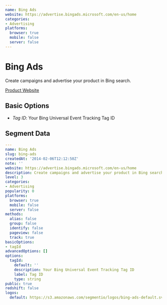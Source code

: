 ```yaml
---
name: Bing Ads
website: https://advertise.bingads.microsoft.com/en-us/home
categories:
- Advertising
platforms:
  browser: true
  mobile: false
  server: false
---
```


# Bing Ads

Create campaigns and advertise your product in Bing search.

[Product Website](https://advertise.bingads.microsoft.com/en-us/home)

## Basic Options

- *Tag ID*: Your Bing Universal Event Tracking Tag ID


## Segment Data
```yaml
---
name: Bing Ads
slug: bing-ads
createdAt: '2014-02-06T12:12:50Z'
note: ''
website: https://advertise.bingads.microsoft.com/en-us/home
description: Create campaigns and advertise your product in Bing search.
level: 3
categories:
- Advertising
popularity: 0
platforms:
  browser: true
  mobile: false
  server: false
methods:
  alias: false
  group: false
  identify: false
  pageview: false
  track: true
basicOptions:
- tagId
advancedOptions: []
options:
  tagId:
    default: ''
    description: Your Bing Universal Event Tracking Tag ID
    label: Tag ID
    type: string
public: true
redshift: false
logos:
  default: https://s3.amazonaws.com/segmentio/logos/bing-ads-default.svg

```


